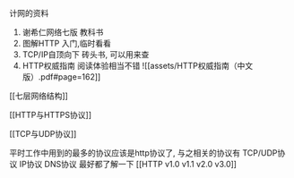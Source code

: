 计网的资料
1. 谢希仁网络七版    教科书
2. 图解HTTP    入门,临时看看
3. TCP/IP自顶向下    砖头书, 可以用来查
4. HTTP权威指南  阅读体验相当不错
![[assets/HTTP权威指南（中文版）.pdf#page=162]]



[[七层网络结构]]

[[HTTP与HTTPS协议]]

[[TCP与UDP协议]]


平时工作中用到的最多的协议应该是http协议了, 与之相关的协议有  TCP/UDP协议 IP协议 DNS协议  最好都了解一下
[[HTTP v1.0 v1.1 v2.0 v3.0]]